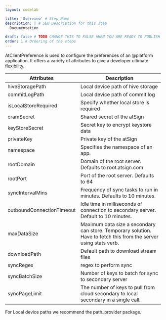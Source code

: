 ```yaml
---
layout: codelab

title: 'Overview' # Step Name
description: | # SEO Description for this step
  Documentation

draft: false # TODO CHANGE THIS TO FALSE WHEN YOU ARE READY TO PUBLISH THE PAGE
order: 1 # Ordering of the steps
---
```



AtClientPreference is used to configure the preferences of an @platform application. It offers a variety of attributes to give a developer ultimate flexibility. 

| Attributes | Description |
| ----------- | ----------- |
| hiveStoragePath | Local device path of hive storage |
| commitLogPath | Local device path of commit log |
| isLocalStoreRequired | Specify whether local store is required
| cramSecret | Shared secret of the atSign
| keyStoreSecret | Secret key to encrypt keystore data
| privateKey | Private key of the atSign 
| namespace | Specifies the namespace of an app.
| rootDomain | Domain of the root server. Defaults to root.atsign.com
| rootPort | Port of the root server. Defaults to 64
| syncIntervalMins | Frequency of sync tasks to run in minutes. Defaults to 10 minutes.
| outboundConnectionTimeout | Idle time in milliseconds of connection to secondary server. Default to 10 minutes.
| maxDataSize | Maximum data size a secondary can store. Temporary solution. Have to fetch this from the server using stats verb.
|downloadPath | Default path to download stream files
|syncRegex | regex to perform sync
|syncBatchSize | Number of keys to batch for sync to secondary server
|syncPageLimit | The number of keys to pull from cloud secondary to local secondary in a single call.

For Local device paths we recommend the path_provider package. 


